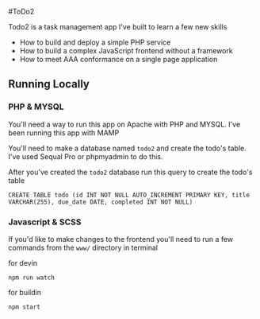 #ToDo2

Todo2 is a task management app I've built to learn a few new skills
 - How to build and deploy a simple PHP service
 - How to build a complex JavaScript frontend without a framework
 - How to meet AAA conformance on a single page application

## Running Locally

### PHP & MYSQL
You'll need a way to run this app on Apache with PHP and MYSQL. I've been running this app with MAMP

You'll need to make a database named ```todo2``` and create the todo's table. I've used Sequal Pro or phpmyadmin to do this.

After you've created the ```todo2``` database run this query to create the todo's table
```
CREATE TABLE todo (id INT NOT NULL AUTO_INCREMENT PRIMARY KEY, title VARCHAR(255), due_date DATE, completed INT NOT NULL)
```
### Javascript & SCSS

If you'd like to make changes to the frontend you'll need to run a few commands from the `www/` directory in terminal

for devin
```
npm run watch
```
for buildin
```
npm start
```
